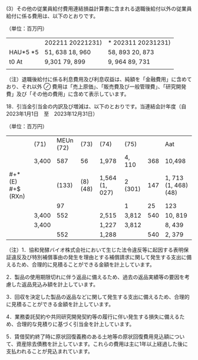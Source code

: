 (3）その他の従業員給付費用連結損益計算書に含まれる退職後給付以外の従業員給付に係る費用は、以下のとおりです。

（単位：百万円）

<table><tr><td></td><td>202211 20221231)</td><td>* 202311 20231231)</td></tr><tr><td>HAU*5 *5</td><td>51, 638 18, 960</td><td>58, 893 20, 873</td></tr><tr><td>t0 At</td><td>9,301 79, 899</td><td>9, 964 89, 731</td></tr><tr><td></td><td></td><td></td></tr></table>

（注）退職後給付に係る利息費用及び利息収益は、純額を「金融費用」に含めており、それ以外 $\oslash$ 費用は「売上原価」、「販売費及び一般管理費」、「研究開発費」及び「その他の費用」に含めて表示しています。

18．引当金引当金の内訳及び増減は、以下のとおりです。当連結会計年度（自　2023年1月1日　至　2023年12月31日）

（単位：百万円）

<table><tr><td></td><td>(71)</td><td>MEUn (72)</td><td>(73)</td><td>(74)</td><td>(75)</td><td></td><td>Aat</td></tr><tr><td></td><td>3,400</td><td>587</td><td>56</td><td>1,978</td><td>4, 110</td><td>368</td><td>10,498</td></tr><tr><td>#+*(E) #+$ (RXn)</td><td></td><td>(133)</td><td>(8) (48)</td><td>1,564 (1, 027)</td><td>2 (301)</td><td>147</td><td>1, 713 (1, 468) (48)</td></tr><tr><td></td><td></td><td>97</td><td></td><td></td><td>1</td><td>25</td><td>123</td></tr><tr><td></td><td>3,400</td><td>552</td><td></td><td>2,515</td><td>3,812</td><td>540</td><td>10, 819</td></tr><tr><td></td><td>3,400</td><td></td><td></td><td>1,227</td><td>3,812</td><td></td><td>8, 439</td></tr><tr><td></td><td></td><td>552</td><td></td><td>1,288</td><td></td><td>540</td><td>2, 379</td></tr></table>

（注）1．協和発酵バイオ株式会社において生じた法令違反等に起因する表明保証違反及び特別補償事由の発生を理由とする補償請求に関して発生する支出に備えるため、合理的に見積ることができる金額を計上しています。

2．製品の使用期限切れに伴う返品に備えるため、過去の返品実績等の要因を考慮した返品見込み額を計上しています。

3．回収を決定した製品の返品などに関して発生する支出に備えるため、合理的に見積ることができる金額を計上しています。

4．業務委託契約や共同研究開発契約等の履行に伴い発生する損失に備えるため、合理的な見積りに基づく引当金を計上しています。

5．賃借契約終了時に原状回復義務のある土地等の原状回復費用見込額について、資産除去債務を計上しています。これらの費用は主に1年以上経過した後に支払われることが見込まれています。